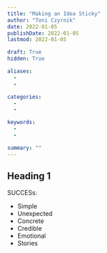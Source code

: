 ```yaml
---
title: "Making an Idea Sticky"
author: "Toni Czyrnik"
date: 2022-01-05
publishDate: 2022-01-05
lastmod: 2022-01-05

draft: True
hidden: True

aliases:
  - 
  - 

categories:
  - 
  - 

keywords:
  - 
  - 

summary: ""
---
```


## Heading 1

SUCCESs:
- Simple
- Unexpected
- Concrete
- Credible
- Emotional
- Stories